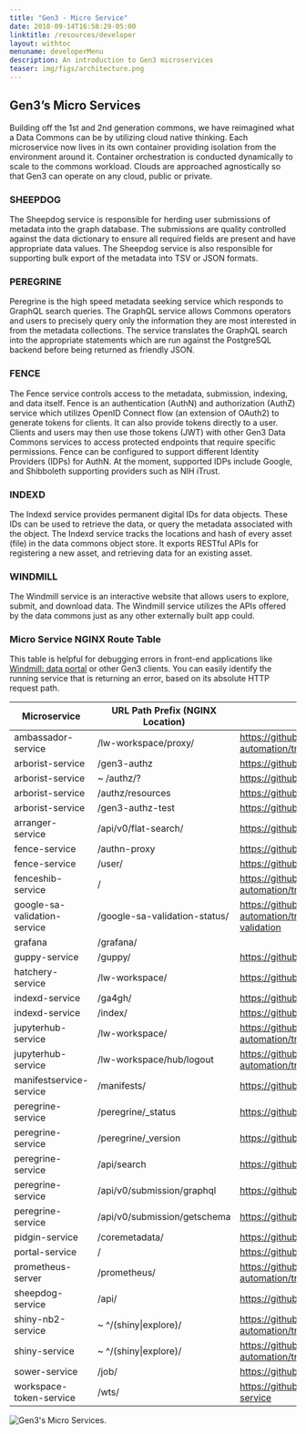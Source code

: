 ```yaml
---
title: "Gen3 - Micro Service"
date: 2018-09-14T16:58:29-05:00
linktitle: /resources/developer
layout: withtoc
menuname: developerMenu
description: An introduction to Gen3 microservices
teaser: img/figs/architecture.png
---
```


## Gen3’s Micro Services
Building off the 1st and 2nd generation commons, we have reimagined what a Data Commons can be by utilizing cloud native thinking. Each microservice now lives in its own container providing isolation from the environment around it. Container orchestration is conducted dynamically to scale to the commons workload. Clouds are approached agnostically so that Gen3 can operate on any cloud, public or private.

### SHEEPDOG
The Sheepdog service is responsible for herding user submissions of metadata into the graph database. The submissions are quality controlled against the data dictionary to ensure all required fields are present and have appropriate data values. The Sheepdog service is also responsible for supporting bulk export of the metadata into TSV or JSON formats.

### PEREGRINE
Peregrine is the high speed metadata seeking service which responds to GraphQL search queries. The GraphQL service allows Commons operators and users to precisely query only the information they are most interested in from the metadata collections. The service translates the GraphQL search into the appropriate statements which are run against the PostgreSQL backend before being returned as friendly JSON.

### FENCE
The Fence service controls access to the metadata, submission, indexing, and data itself. Fence is an authentication (AuthN) and authorization (AuthZ) service which utilizes OpenID Connect flow (an extension of OAuth2) to generate tokens for clients. It can also provide tokens directly to a user. Clients and users may then use those tokens (JWT) with other Gen3 Data Commons services to access protected endpoints that require specific permissions. Fence can be configured to support different Identity Providers (IDPs) for AuthN. At the moment, supported IDPs include Google, and Shibboleth supporting providers such as NIH iTrust.


### INDEXD
The Indexd service provides permanent digital IDs for data objects. These IDs can be used to retrieve the data, or query the metadata associated with the object. The Indexd service tracks the locations and hash of every asset (file) in the data commons object store. It exports RESTful APIs for registering a new asset, and retrieving data for an existing asset.

### WINDMILL
The Windmill service is an interactive website that allows users to explore, submit, and download data. The Windmill service utilizes the APIs offered by the data commons just as any other externally built app could.

### Micro Service NGINX Route Table

This table is helpful for debugging errors in front-end applications like [Windmill: data portal](https://github.com/uc-cdis/data-portal) or other Gen3 clients. You can easily identify the running service that is returning an error, based on its absolute HTTP request path.

| Microservice                 | URL Path Prefix (NGINX Location) | GitHub Repository                                                                          |
|------------------------------|----------------------------------|--------------------------------------------------------------------------------------------|
| ambassador-service           | /lw-workspace/proxy/             | https://github.com/uc-cdis/cloud-automation/tree/master/kube/services/ambassador           |
| arborist-service             | /gen3-authz                      | https://github.com/uc-cdis/arborist                                                        |
| arborist-service             | ~ /authz/?                       | https://github.com/uc-cdis/arborist                                                        |
| arborist-service             | /authz/resources                 | https://github.com/uc-cdis/arborist                                                        |
| arborist-service             | /gen3-authz-test                 | https://github.com/uc-cdis/arborist                                                        |
| arranger-service             | /api/v0/flat-search/             | https://github.com/uc-cdis/arborist                                                        |
| fence-service                | /authn-proxy                     | https://github.com/uc-cdis/fence                                                           |
| fence-service                | /user/                           | https://github.com/uc-cdis/fence                                                           |
| fenceshib-service            | /                                | https://github.com/uc-cdis/cloud-automation/tree/master/kube/services/fenceshib            |
| google-sa-validation-service | /google-sa-validation-status/    | https://github.com/uc-cdis/cloud-automation/tree/master/kube/services/google-sa-validation |
| grafana                      | /grafana/                        |                                                                                            |
| guppy-service                | /guppy/                          | https://github.com/uc-cdis/guppy                                                           |
| hatchery-service             | /lw-workspace/                   | https://github.com/uc-cdis/hatchery                                                        |
| indexd-service               | /ga4gh/                          | https://github.com/uc-cdis/indexd                                                          |
| indexd-service               | /index/                          | https://github.com/uc-cdis/indexd                                                          |
| jupyterhub-service           | /lw-workspace/                   | https://github.com/uc-cdis/cloud-automation/tree/master/kube/services/jupyterhub           |
| jupyterhub-service           | /lw-workspace/hub/logout         | https://github.com/uc-cdis/cloud-automation/tree/master/kube/services/jupyterhub           |
| manifestservice-service      | /manifests/                      | https://github.com/uc-cdis/manifestservice                                                 |
| peregrine-service            | /peregrine/_status               | https://github.com/uc-cdis/peregrine                                                       |
| peregrine-service            | /peregrine/_version              | https://github.com/uc-cdis/peregrine                                                       |
| peregrine-service            | /api/search                      | https://github.com/uc-cdis/peregrine                                                       |
| peregrine-service            | /api/v0/submission/graphql       | https://github.com/uc-cdis/peregrine                                                       |
| peregrine-service            | /api/v0/submission/getschema     | https://github.com/uc-cdis/peregrine                                                       |
| pidgin-service               | /coremetadata/                   | https://github.com/uc-cdis/pidgin                                                          |
| portal-service               | /                                | https://github.com/uc-cdis/data-portal                                                     |
| prometheus-server            | /prometheus/                     | https://github.com/uc-cdis/cloud-automation/tree/master/kube/services/monitoring           |
| sheepdog-service             | /api/                            | https://github.com/uc-cdis/sheepdog                                                        |
| shiny-nb2-service            | ~ ^/(shiny\|explore)/             | https://github.com/uc-cdis/cloud-automation/tree/master/kube/services/shiny                |
| shiny-service                | ~ ^/(shiny\|explore)/             | https://github.com/uc-cdis/cloud-automation/tree/master/kube/services/shiny                |
| sower-service                | /job/                            | https://github.com/uc-cdis/sower                                                           |
| workspace-token-service      | /wts/                            | https://github.com/uc-cdis/workspace-token-service                                         |

![Gen3's Micro Services](/figs/architecture.png).
